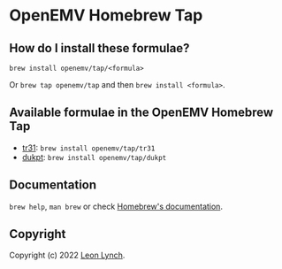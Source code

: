 # OpenEMV Homebrew Tap

## How do I install these formulae?

`brew install openemv/tap/<formula>`

Or `brew tap openemv/tap` and then `brew install <formula>`.

## Available formulae in the OpenEMV Homebrew Tap

* [tr31](https://github.com/openemv/tr31): `brew install openemv/tap/tr31`
* [dukpt](https://github.com/openemv/dukpt): `brew install openemv/tap/dukpt`

## Documentation

`brew help`, `man brew` or check [Homebrew's documentation](https://docs.brew.sh).

## Copyright

Copyright (c) 2022 [Leon Lynch](https://github.com/leonlynch).
